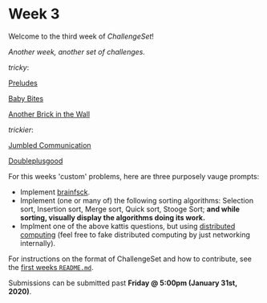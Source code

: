 # Week 3

Welcome to the third week of _ChallengeSet_!

_Another week, another set of challenges._

_tricky_:

[Preludes](https://open.kattis.com/problems/chopin)

[Baby Bites](https://open.kattis.com/problems/babybites)

[Another Brick in the Wall](https://open.kattis.com/problems/anotherbrick)

_trickier_:

[Jumbled Communication](https://open.kattis.com/problems/communication)

[Doubleplusgood](https://open.kattis.com/problems/doubleplusgood)

For this weeks 'custom' problems, here are three purposely vauge prompts:

- Implement [brainfsck](https://esolangs.org/wiki/Brainfuck).
- Implement (one or many of) the following sorting algorithms: Selection sort, Insertion sort, Merge sort, Quick sort, Stooge Sort; **and while sorting, visually display the algorithms doing its work.**
- Implment one of the above kattis questions, but using [distributed computing](https://en.wikipedia.org/wiki/Distributed_computing) (feel free to fake distributed computing by just networking internally).

For instructions on the format of ChallengeSet and how to contribute, see the [first weeks `README.md`](../week-01).

Submissions can be submitted past **Friday @ 5:00pm (January 31st, 2020)**.

